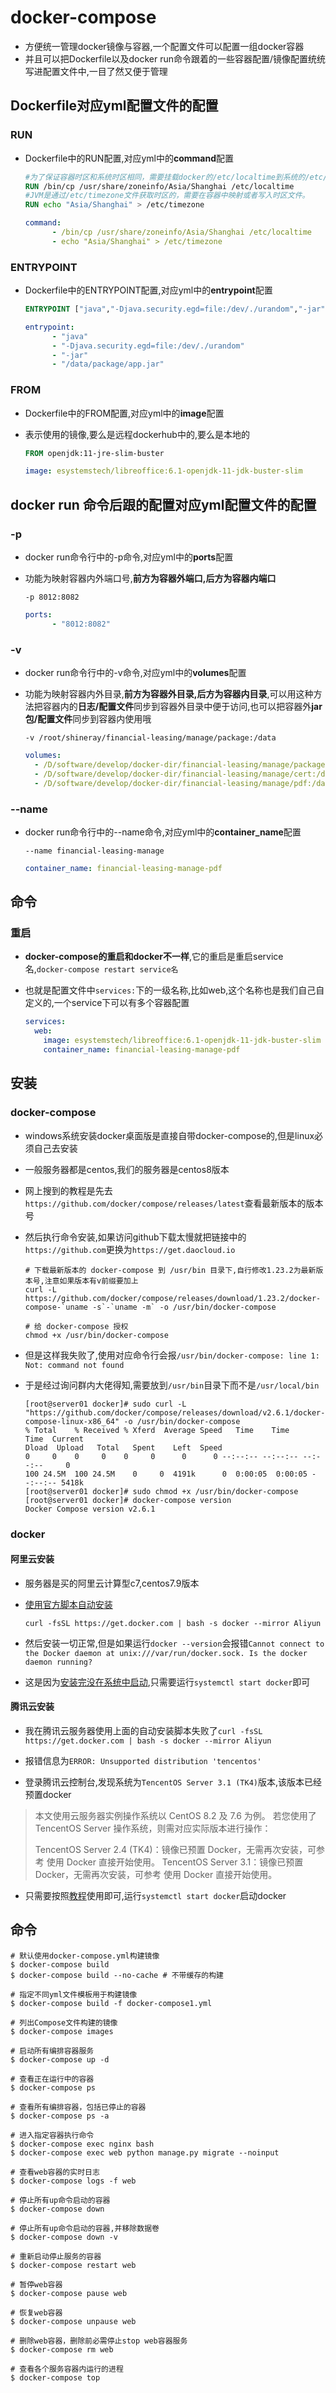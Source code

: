 # docker-compose

- 方便统一管理docker镜像与容器,一个配置文件可以配置一组docker容器
- 并且可以把Dockerfile以及docker run命令跟着的一些容器配置/镜像配置统统写进配置文件中,一目了然又便于管理

## Dockerfile对应yml配置文件的配置

### RUN

- Dockerfile中的RUN配置,对应yml中的**command**配置

  ```dockerfile
  #为了保证容器时区和系统时区相同，需要挂载docker的/etc/localtime到系统的/etc/localtime。
  RUN /bin/cp /usr/share/zoneinfo/Asia/Shanghai /etc/localtime
  #JVM是通过/etc/timezone文件获取时区的，需要在容器中映射或者写入时区文件。
  RUN echo "Asia/Shanghai" > /etc/timezone
  ```

  ```yml
  command: 
        - /bin/cp /usr/share/zoneinfo/Asia/Shanghai /etc/localtime
        - echo "Asia/Shanghai" > /etc/timezone
  ```

### ENTRYPOINT

- Dockerfile中的ENTRYPOINT配置,对应yml中的**entrypoint**配置

  ```dockerfile
  ENTRYPOINT ["java","-Djava.security.egd=file:/dev/./urandom","-jar","/data/app.jar"]
  ```

  ```yml
  entrypoint: 
        - "java"
        - "-Djava.security.egd=file:/dev/./urandom"
        - "-jar"
        - "/data/package/app.jar"
  ```

### FROM

- Dockerfile中的FROM配置,对应yml中的**image**配置

- 表示使用的镜像,要么是远程dockerhub中的,要么是本地的

  ```dockerfile
  FROM openjdk:11-jre-slim-buster
  ```

  ```yml
  image: esystemstech/libreoffice:6.1-openjdk-11-jdk-buster-slim
  ```

## docker run 命令后跟的配置对应yml配置文件的配置

### -p

- docker run命令行中的-p命令,对应yml中的**ports**配置

- 功能为映射容器内外端口号,**前方为容器外端口,后方为容器内端口**

  ```shell
  -p 8012:8082
  ```

  ```yml
  ports:
        - "8012:8082"
  ```

### -v

- docker run命令行中的-v命令,对应yml中的**volumes**配置

- 功能为映射容器内外目录,**前方为容器外目录,后方为容器内目录**,可以用这种方法把容器内的**日志/配置文件**同步到容器外目录中便于访问,也可以把容器外**jar包/配置文件**同步到容器内使用哦

  ```shell
  -v /root/shineray/financial-leasing/manage/package:/data
  ```

  ```yml
  volumes:
  	- /D/software/develop/docker-dir/financial-leasing/manage/package:/data/package
  	- /D/software/develop/docker-dir/financial-leasing/manage/cert:/data/cert
  	- /D/software/develop/docker-dir/financial-leasing/manage/pdf:/data/pdf
  ```

### --name

- docker run命令行中的--name命令,对应yml中的**container_name**配置

  ```shell
  --name financial-leasing-manage
  ```

  ```yml
  container_name: financial-leasing-manage-pdf
  ```

## 命令

### 重启

- **docker-compose的重启和docker不一样**,它的重启是重启service名,`docker-compose restart service名`

- 也就是配置文件中`services:`下的一级名称,比如web,这个名称也是我们自己自定义的,一个service下可以有多个容器配置

  ```yml
  services:
    web:
      image: esystemstech/libreoffice:6.1-openjdk-11-jdk-buster-slim
      container_name: financial-leasing-manage-pdf
  ```

## 安装

### docker-compose

- windows系统安装docker桌面版是直接自带docker-compose的,但是linux必须自己去安装

- 一般服务器都是centos,我们的服务器是centos8版本

- 网上搜到的教程是先去`https://github.com/docker/compose/releases/latest`查看最新版本的版本号

- 然后执行命令安装,如果访问github下载太慢就把链接中的`https://github.com`更换为`https://get.daocloud.io`

  ```shell
  # 下载最新版本的 docker-compose 到 /usr/bin 目录下,自行修改1.23.2为最新版本号,注意如果版本有v前缀要加上
  curl -L https://github.com/docker/compose/releases/download/1.23.2/docker-compose-`uname -s`-`uname -m` -o /usr/bin/docker-compose
  
  # 给 docker-compose 授权
  chmod +x /usr/bin/docker-compose
  ```

- 但是这样我失败了,使用对应命令行会报`/usr/bin/docker-compose: line 1: Not: command not found`

- 于是经过询问群内大佬得知,需要放到`/usr/bin`目录下而不是`/usr/local/bin`

  ```shell
  [root@server01 docker]# sudo curl -L "https://github.com/docker/compose/releases/download/v2.6.1/docker-compose-linux-x86_64" -o /usr/bin/docker-compose
  % Total    % Received % Xferd  Average Speed   Time    Time     Time  Current
  Dload  Upload   Total   Spent    Left  Speed
  0     0    0     0    0     0      0      0 --:--:-- --:--:-- --:--:--     0
  100 24.5M  100 24.5M    0     0  4191k      0  0:00:05  0:00:05 --:--:-- 5418k
  [root@server01 docker]# sudo chmod +x /usr/bin/docker-compose
  [root@server01 docker]# docker-compose version
  Docker Compose version v2.6.1
  ```

### docker

#### 阿里云安装

- 服务器是买的阿里云计算型c7,centos7.9版本

- [使用官方脚本自动安装](https://www.runoob.com/docker/centos-docker-install.html)

  ```shell
  curl -fsSL https://get.docker.com | bash -s docker --mirror Aliyun
  ```

- 然后安装一切正常,但是如果运行`docker --version`会报错`Cannot connect to the Docker daemon at unix:///var/run/docker.sock. Is the docker daemon running?`

- 这是因为[安装完没在系统中启动](https://blog.csdn.net/weixin_45496075/article/details/109123709),只需要运行`systemctl start docker`即可

#### 腾讯云安装

- 我在腾讯云服务器使用上面的自动安装脚本失败了`curl -fsSL https://get.docker.com | bash -s docker --mirror Aliyun`

- 报错信息为`ERROR: Unsupported distribution 'tencentos'`

- 登录腾讯云控制台,发现系统为`TencentOS Server 3.1 (TK4)`版本,该版本已经预置docker

> 本文使用云服务器实例操作系统以 CentOS 8.2 及 7.6 为例。
> 若您使用了 TencentOS Server 操作系统，则需对应实际版本进行操作：
>
> TencentOS Server 2.4 (TK4)：镜像已预置 Docker，无需再次安装，可参考 使用 Docker 直接开始使用。
> TencentOS Server 3.1：镜像已预置 Docker，无需再次安装，可参考 使用 Docker 直接开始使用。

- 只需要按照[教程](https://cloud.tencent.com/document/product/213/46000#userDocker)使用即可,运行`systemctl start docker`启动docker

  

## 命令

```shell
# 默认使用docker-compose.yml构建镜像
$ docker-compose build
$ docker-compose build --no-cache # 不带缓存的构建

# 指定不同yml文件模板用于构建镜像
$ docker-compose build -f docker-compose1.yml

# 列出Compose文件构建的镜像
$ docker-compose images            	              

# 启动所有编排容器服务
$ docker-compose up -d

# 查看正在运行中的容器
$ docker-compose ps 

# 查看所有编排容器，包括已停止的容器
$ docker-compose ps -a

# 进入指定容器执行命令
$ docker-compose exec nginx bash 
$ docker-compose exec web python manage.py migrate --noinput

# 查看web容器的实时日志
$ docker-compose logs -f web

# 停止所有up命令启动的容器
$ docker-compose down 

# 停止所有up命令启动的容器,并移除数据卷
$ docker-compose down -v

# 重新启动停止服务的容器
$ docker-compose restart web

# 暂停web容器
$ docker-compose pause web

# 恢复web容器
$ docker-compose unpause web

# 删除web容器，删除前必需停止stop web容器服务
$ docker-compose rm web  

# 查看各个服务容器内运行的进程 
$ docker-compose top                            
```
